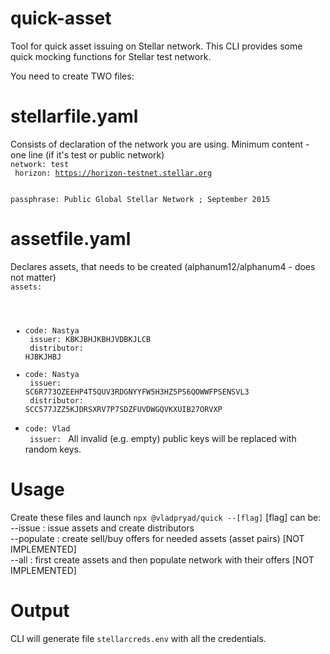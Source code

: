 # quick-asset
Tool for quick asset issuing on Stellar network.
This CLI provides some quick mocking functions for Stellar test network.

You need to create TWO files:
# stellarfile.yaml
Consists of declaration of the network you are using.
Minimum content - one line (if it's test or public network)  
<code>network: test<br/>
horizon: https://horizon-testnet.stellar.org<br/>  
passphrase: Public Global Stellar Network ; September 2015</code>
# assetfile.yaml
Declares assets, that needs to be created (alphanum12/alphanum4 - does not matter)  <br/>
<code>assets:  <br/>
  - code: Nastya  <br/>
    issuer: KBKJBHJKBHJVDBKJLCB  <br/>
    distributor: HJBKJHBJ  <br/>
  - code: Nastya  <br/>
    issuer: SC6R773OZEEHP4T5QUV3RDGNYYFW5H3HZ5PS6QOWWFPSENSVL3 <br/>
    distributor: SCC577JZZ5KJDRSXRV7P7SDZFUVDWGQVKXUIB27ORVXP  <br/>
  - code: Vlad  <br/>
    issuer:   </code>
All invalid (e.g. empty) public keys will be replaced with random keys.
# Usage
Create these files and launch
`npx @vladpryad/quick --[flag]`
[flag] can be:  
  --issue : issue assets and create distributors   
  --populate : create sell/buy offers for needed assets (asset pairs) [NOT IMPLEMENTED]  
  --all : first create assets and then populate network with their offers [NOT IMPLEMENTED]  
# Output
CLI will generate file `stellarcreds.env` with all the credentials.
